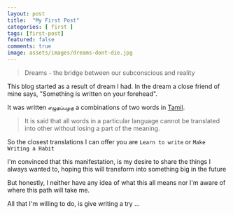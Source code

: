 ```yaml
---
layout: post
title:  "My First Post"
categories: [ first ]
tags: [first-post]
featured: false
comments: true
image: assets/images/dreams-dont-die.jpg
---
```


> Dreams - the bridge between our subconscious and reality  

This blog started as a result of dream I had. In the dream a close friend of mine says, "Something is written on your forehead".

It was written `எழுதப்பழகு` a combinations of two words in [Tamil](https://en.wikipedia.org/wiki/Tamil_language).

> It is said that all words in a particular language cannot be translated into other without losing a part of the meaning. 
 
So the closest translations I can offer you are `Learn to write` or `Make Writing a Habit`

I'm convinced that this manifestation, is my desire to share the things I always wanted to, hoping this will transform 
into something big in the future    

But honestly, I neither have any idea of what this all means nor I'm aware of where this path will take me.

All that I'm willing to do, is give writing a try ...      
